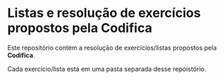 # Listas e resolução de exercícios propostos pela Codifica

Este repositório contém a resolução de exercícios/listas propostos pela **Codifica**.

Cada exercício/lista está em uma pasta separada desse repoistório.